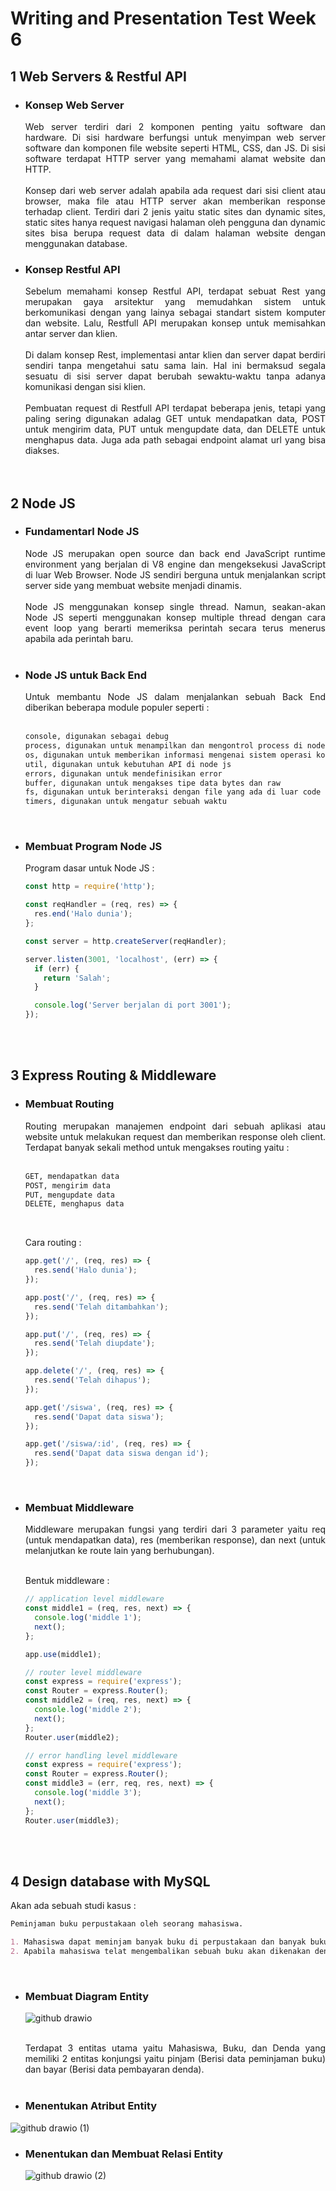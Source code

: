 # Writing and Presentation Test Week 6

## 1 Web Servers & Restful API

- ### Konsep Web Server
  <div align="justify">Web server terdiri dari 2 komponen penting yaitu software dan hardware. Di sisi hardware berfungsi untuk menyimpan web server software dan komponen file website seperti HTML, CSS, dan JS. Di sisi software terdapat HTTP server yang memahami alamat website dan HTTP.</div> <br/>
  <div align="justify">Konsep dari web server adalah apabila ada request dari sisi client atau browser, maka file atau HTTP server akan memberikan response terhadap client. Terdiri dari 2 jenis yaitu static sites dan dynamic sites, static sites hanya request navigasi halaman oleh pengguna dan dynamic sites bisa berupa request data di dalam halaman website dengan menggunakan database.</div>
- ### Konsep Restful API
  <div align="justify">Sebelum memahami konsep Restful API, terdapat sebuat Rest yang merupakan gaya arsitektur yang memudahkan sistem untuk berkomunikasi dengan yang lainya sebagai standart sistem komputer dan website. Lalu, Restfull API merupakan konsep untuk memisahkan antar server dan klien. </div> <br/>
  <div align="justify">Di dalam konsep Rest, implementasi antar klien dan server dapat berdiri sendiri tanpa mengetahui satu sama lain. Hal ini bermaksud segala sesuatu di sisi server dapat berubah sewaktu-waktu tanpa adanya komunikasi dengan sisi klien. </div> <br/>
  <div align="justify">Pembuatan request di Restfull API terdapat beberapa jenis, tetapi yang paling sering digunakan adalag GET untuk mendapatkan data, POST untuk mengirim data, PUT untuk mengupdate data, dan DELETE untuk menghapus data. Juga ada path sebagai endpoint alamat url yang bisa diakses.</div> <br/><br/>

## 2 Node JS

- ### Fundamentarl Node JS

  <div align="justify">Node JS merupakan open source dan back end JavaScript runtime environment yang berjalan di V8 engine dan mengeksekusi JavaScript di luar Web Browser. Node JS sendiri berguna untuk menjalankan script server side yang membuat website menjadi dinamis.</div> <br/>
  <div align="justify">Node JS menggunakan konsep single thread. Namun, seakan-akan Node JS seperti menggunakan konsep multiple thread dengan cara event loop yang berarti memeriksa perintah secara terus menerus apabila ada perintah baru.</div><br/>

- ### Node JS untuk Back End

  <div align="justify">Untuk membantu Node JS dalam menjalankan sebuah Back End diberikan beberapa module populer seperti : </div> <br/>

  ```md
  console, digunakan sebagai debug
  process, digunakan untuk menampilkan dan mengontrol process di node.js
  os, digunakan untuk memberikan informasi mengenai sistem operasi komputer
  util, digunakan untuk kebutuhan API di node js
  errors, digunakan untuk mendefinisikan error
  buffer, digunakan untuk mengakses tipe data bytes dan raw
  fs, digunakan untuk berinteraksi dengan file yang ada di luar code
  timers, digunakan untuk mengatur sebuah waktu
  ```

  <br/>

- ### Membuat Program Node JS

  Program dasar untuk Node JS :

  ```js
  const http = require('http');

  const reqHandler = (req, res) => {
    res.end('Halo dunia');
  };

  const server = http.createServer(reqHandler);

  server.listen(3001, 'localhost', (err) => {
    if (err) {
      return 'Salah';
    }

    console.log('Server berjalan di port 3001');
  });
  ```

  <br/> <br/>

## 3 Express Routing & Middleware

- ### Membuat Routing

  <div align="justify">Routing merupakan manajemen endpoint dari sebuah aplikasi atau website untuk melakukan request dan memberikan response oleh client. Terdapat banyak sekali method untuk mengakses routing yaitu : </div> <br/>

  ```md
  GET, mendapatkan data
  POST, mengirim data
  PUT, mengupdate data
  DELETE, menghapus data
  ```

  <br/>

  Cara routing : <br/>

  ```js
  app.get('/', (req, res) => {
    res.send('Halo dunia');
  });

  app.post('/', (req, res) => {
    res.send('Telah ditambahkan');
  });

  app.put('/', (req, res) => {
    res.send('Telah diupdate');
  });

  app.delete('/', (req, res) => {
    res.send('Telah dihapus');
  });

  app.get('/siswa', (req, res) => {
    res.send('Dapat data siswa');
  });

  app.get('/siswa/:id', (req, res) => {
    res.send('Dapat data siswa dengan id');
  });
  ```

  <br/>

- ### Membuat Middleware

  <div align="justify">Middleware merupakan fungsi yang terdiri dari 3 parameter yaitu req (untuk mendapatkan data), res (memberikan response), dan next (untuk melanjutkan ke route lain yang berhubungan). </div> <br/>

  Bentuk middleware : <br/>

  ```js
  // application level middleware
  const middle1 = (req, res, next) => {
    console.log('middle 1');
    next();
  };

  app.use(middle1);

  // router level middleware
  const express = require('express');
  const Router = express.Router();
  const middle2 = (req, res, next) => {
    console.log('middle 2');
    next();
  };
  Router.user(middle2);

  // error handling level middleware
  const express = require('express');
  const Router = express.Router();
  const middle3 = (err, req, res, next) => {
    console.log('middle 3');
    next();
  };
  Router.user(middle3);
  ```

  <br/><br/>

## 4 Design database with MySQL

Akan ada sebuah studi kasus : <br/>

```md
Peminjaman buku perpustakaan oleh seorang mahasiswa.

1. Mahasiswa dapat meminjam banyak buku di perpustakaan dan banyak buku dapat dipinjam oleh banyak mahasiswa
2. Apabila mahasiswa telat mengembalikan sebuah buku akan dikenakan denda untuk tiap bukunya
```

  <br/>
  
- ### Membuat Diagram Entity
  ![github drawio](https://user-images.githubusercontent.com/71125093/198930036-8b9d8b7f-fec8-4f5b-b710-c45fe09e4167.png)
  
  <br/>
   <div align="justify">Terdapat 3 entitas utama yaitu Mahasiswa, Buku, dan Denda yang memiliki 2 entitas konjungsi yaitu pinjam (Berisi data peminjaman buku) dan bayar (Berisi data pembayaran denda).</div> <br/>
  
- ### Menentukan Atribut Entity
 ![github drawio (1)](https://user-images.githubusercontent.com/71125093/198931539-9276d306-a1f8-4c53-a111-edba948bae65.png)

- ### Menentukan dan Membuat Relasi Entity
  ![github drawio (2)](https://user-images.githubusercontent.com/71125093/198931659-a6843998-aedb-4352-8c12-be38f65099d2.png)
